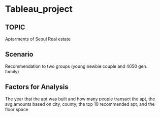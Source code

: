 # Tableau_project

## TOPIC
Aptarments of Seoul Real estate

## Scenario
Recommendation to two groups (young newbie couple and 4050 gen. family)

## Factors for Analysis
The year that the apt was built and how many people transact the apt, the avg.amounts based on city, county, the top 10 recommended apt, and the floor space

